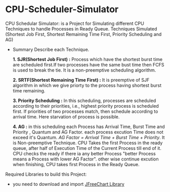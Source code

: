 # CPU-Scheduler-Simulator
CPU Schedular Simulator: is a Project for Simulating different CPU Techniques to handle Processes in Ready Queue. Techniques Simulated (Shortest Job First, Shortest Remaining Time First, Priority Scheduling and AG)

- Summary Describe each Technique.

  **1. SJR(Shortest Job First) :** Process which have the shortest burst time are scheduled first.If two processes have the same bust time then FCFS is used to break the tie. It is a non-preemptive scheduling algorithm.

  **2. SRTF(Shortest Remaining Time First) :** It is preemptive of SJF algorithm in which we give priorty to the process having shortest burst time remaining.

  **3. Priority Scheduling :** In this scheduling, processes are scheduled according to their priorities, i.e., highest priority process is scheduled first. If priorities of two processes match, then schedule according to arrival time. Here starvation of process is possible.

  **4. AG :** in this scheduling each Process has Arrival Time, Burst Time and Priority , Quantum and AG Factor. each process excution Time does not exceed it's Quantum. _AG Factor = Arrival Time + Burst Time + Priority_. It is Non-preemptive Technique. CPU Takes the first Process in the ready queue, after half of Execution Time of the Current Process till end of it. CPU checks the ready if there ia any better Process "better Process means a Process with lower AG Factor". other wise continue excution when finishing, CPU takes first Process in the Ready Queue.

Required Libraries to build this Project:

- you need to download and import [JFreeChart Library](http://www.jfree.org/jfreechart/)
